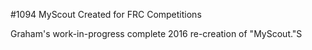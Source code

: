 #1094 MyScout
Created for FRC Competitions

Graham's work-in-progress complete 2016 re-creation of "MyScout."S
